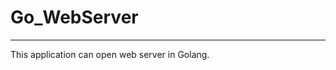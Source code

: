# Go_WebServer

------------------------------------------------

This application can open web server in Golang.

